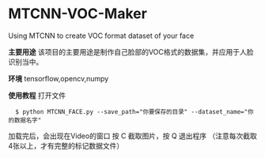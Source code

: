 # MTCNN-VOC-Maker
Using MTCNN to create VOC format dataset of your face

**主要用途**
  该项目的主要用途是制作自己脸部的VOC格式的数据集，并应用于人脸识别当中。
  
**环境**
tensorflow,opencv,numpy

**使用教程** 
  打开文件
  ```
    $ python MTCNN_FACE.py --save_path="你要保存的目录" --dataset_name="你的数据名字"
  ```
  加载完后，会出现在Video的窗口
  按 C 截取图片，按 Q 退出程序
  （注意每次截取4张以上，才有完整的标记数据文件）
 
